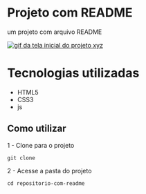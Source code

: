 # Projeto com README 

um projeto com arquivo README 

[<img src="./Animação.gif" alt="gif da tela inicial do projeto xyz">](https://www.google.com/)

# Tecnologias utilizadas 
 
 * HTML5 
 * CSS3
 * js

## Como utilizar 

1 - Clone para o projeto
```
git clone 
```

2 - Acesse a pasta do projeto 
```
cd repositorio-com-readme
```


